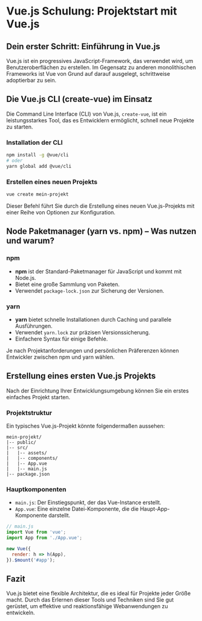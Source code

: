 
# Vue.js Schulung: Projektstart mit Vue.js

## Dein erster Schritt: Einführung in Vue.js

Vue.js ist ein progressives JavaScript-Framework, das verwendet wird, um Benutzeroberflächen zu erstellen. Im Gegensatz zu anderen monolithischen Frameworks ist Vue von Grund auf darauf ausgelegt, schrittweise adoptierbar zu sein.

## Die Vue.js CLI (create-vue) im Einsatz

Die Command Line Interface (CLI) von Vue.js, `create-vue`, ist ein leistungsstarkes Tool, das es Entwicklern ermöglicht, schnell neue Projekte zu starten.

### Installation der CLI
```bash
npm install -g @vue/cli
# oder
yarn global add @vue/cli
```

### Erstellen eines neuen Projekts
```bash
vue create mein-projekt
```
Dieser Befehl führt Sie durch die Erstellung eines neuen Vue.js-Projekts mit einer Reihe von Optionen zur Konfiguration.

## Node Paketmanager (yarn vs. npm) – Was nutzen und warum?

### npm
- **npm** ist der Standard-Paketmanager für JavaScript und kommt mit Node.js.
- Bietet eine große Sammlung von Paketen.
- Verwendet `package-lock.json` zur Sicherung der Versionen.

### yarn
- **yarn** bietet schnelle Installationen durch Caching und parallele Ausführungen.
- Verwendet `yarn.lock` zur präzisen Versionssicherung.
- Einfachere Syntax für einige Befehle.

Je nach Projektanforderungen und persönlichen Präferenzen können Entwickler zwischen npm und yarn wählen.

## Erstellung eines ersten Vue.js Projekts

Nach der Einrichtung Ihrer Entwicklungsumgebung können Sie ein erstes einfaches Projekt starten.

### Projektstruktur
Ein typisches Vue.js-Projekt könnte folgendermaßen aussehen:
```
mein-projekt/
|-- public/
|-- src/
|   |-- assets/
|   |-- components/
|   |-- App.vue
|   |-- main.js
|-- package.json
```

### Hauptkomponenten
- `main.js`: Der Einstiegspunkt, der das Vue-Instance erstellt.
- `App.vue`: Eine einzelne Datei-Komponente, die die Haupt-App-Komponente darstellt.

```javascript
// main.js
import Vue from 'vue';
import App from './App.vue';

new Vue({
  render: h => h(App),
}).$mount('#app');
```

## Fazit

Vue.js bietet eine flexible Architektur, die es ideal für Projekte jeder Größe macht. Durch das Erlernen dieser Tools und Techniken sind Sie gut gerüstet, um effektive und reaktionsfähige Webanwendungen zu entwickeln.
